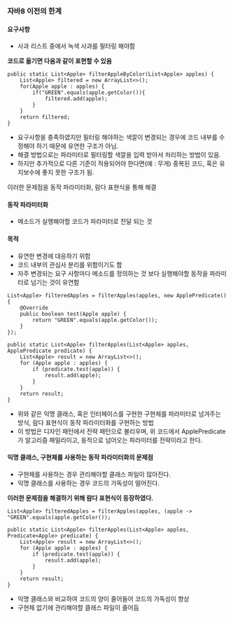 ### 자바8 이전의 한계
#### 요구사항
- 사과 리스트 중에서 녹색 사과를 필터링 해야함

**코드로 옮기면 다음과 같이 표현할 수 있음**
```
public static List<Apple> filterAppleByColor(List<Apple> apples) {
	List<Apple> filtered = new ArrayList<>();
	for(Apple apple : apples) {
		if("GREEN".equals(apple.getColor()){
			filtered.add(apple);
		}
	}
	return filtered;
}
```

- 요구사항을 충족하였지만 필터링 해야하는 색깔이 변경되는 경우에 코드 내부를 수정해야 하기 때문에 유연한 구조가 아님.
- 해결 방법으로는 파라미터로 필터링할 색깔을 입력 받아서 처리하는 방법이 있음.
- 하지만 추가적으로 다른 기준이 적용되어야 한다면(예 : 무게) 중복된 코드, 혹은 유지보수에 좋지 못한 구조가 됨.

이러한 문제점을 동작 파라미터화, 람다 표현식을 통해 해결

#### 동작 파라미터화
- 메소드가 실행해야할 코드가 파라미터로 전달 되는 것
#### 목적
- 유연한 변경에 대응하기 위함
- 코드 내부의 관심사 분리를 위함이기도 함
- 자주 변경되는 요구 사항마다 메소드를 정의하는 것 보다 실행해야할 동작을 파라미터로 넘기는 것이 유연함

```
List<Apple> filteredApples = filterApples(apples, new ApplePredicate() {
    @Override
    public boolean test(Apple apple) {
        return "GREEN".equals(apple.getColor());
    }
});

public static List<Apple> filterApples(List<Apple> apples, ApplePredicate predicate) {
    List<Apple> result = new ArrayList<>();
    for (Apple apple : apples) {
        if (predicate.test(apple)) {
            result.add(apple);
        }
    }
    return result;
}
```

- 위와 같은 익명 클래스, 혹은 인터페이스를 구현한 구현체를 파라미터로 넘겨주는 방식, 람다 표현식이 동작 파라미터화를 구현하는 방법
- 이 방법은 디자인 패턴에서 전략 패턴으로 불리우며, 위 코드에서 ApplePredicate 가 알고리즘 패밀리이고, 동적으로 넘어오는 파라미터를 전략이라고 한다.


#### 익명 클래스, 구현체를 사용하는 동작 파라미터화의 문제점
- 구현체를 사용하는 경우 관리해야할 클래스 파일이 많아진다.
- 익명 클래스를 사용하는 경우 코드의 가독성이 떨어진다.

**이러한 문제점을 해결하기 위해 람다 표현식이 등장하였다.**

```
List<Apple> filteredApples = filterApples(apples, (apple -> "GREEN".equals(apple.getColor());

public static List<Apple> filterApples(List<Apple> apples, Predicate<Apple> predicate) {
    List<Apple> result = new ArrayList<>();
    for (Apple apple : apples) {
        if (predicate.test(apple)) {
            result.add(apple);
        }
    }
    return result;
}
```
- 익명 클래스와 비교하여 코드의 양이 줄어들어 코드의 가독성이 향상
- 구현체 없기에 관리해야할 클래스 파일이 줄어듬